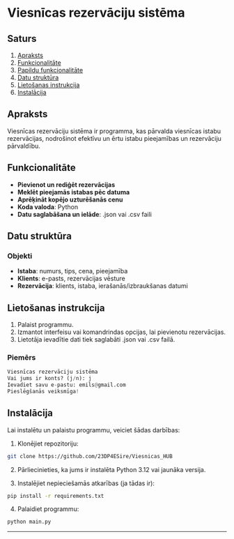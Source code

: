 # Viesnīcas rezervāciju sistēma



##  Saturs

1. [Apraksts](#apraksts)
2. [Funkcionalitāte](#funkcionalitāte)
3. [Papildu funkcionalitāte](#papildu-funkcionalitāte)
4. [Datu struktūra](#datu-struktūra)
5. [Lietošanas instrukcija](#lietošanas-instrukcija)
6. [Instalācija](#instalācija)

## Apraksts

Viesnīcas rezervāciju sistēma ir programma, kas pārvalda viesnīcas istabu rezervācijas, nodrošinot efektīvu un ērtu istabu pieejamības un rezervāciju pārvaldību.

## Funkcionalitāte

- **Pievienot un rediģēt rezervācijas**
- **Meklēt pieejamās istabas pēc datuma**
- **Aprēķināt kopējo uzturēšanās cenu**
- **Koda valoda**: Python
- **Datu saglabāšana un ielāde**: .json vai .csv faili



## Datu struktūra

### Objekti

- **Istaba**: numurs, tips, cena, pieejamība
- **Klients**: e-pasts, rezervācijas vēsture
- **Rezervācija**: klients, istaba, ierašanās/izbraukšanas datumi

## Lietošanas instrukcija

1. Palaist programmu.
2. Izmantot interfeisu vai komandrindas opcijas, lai pievienotu rezervācijas.
3. Lietotāja ievadītie dati tiek saglabāti .json vai .csv failā.

### Piemērs

```python
Viesnīcas rezervāciju sistēma
Vai jums ir konts? (j/n): j
Ievadiet savu e-pastu: emils@gmail.com
Pieslēgšanās veiksmīga!
```

## Instalācija

Lai instalētu un palaistu programmu, veiciet šādas darbības:

1. Klonējiet repozitoriju:

```bash
git clone https://github.com/23DP4ESire/Viesnicas_HUB
```

2. Pārliecinieties, ka jums ir instalēta Python 3.12 vai jaunāka versija.

3. Instalējiet nepieciešamās atkarības (ja tādas ir):

```bash
pip install -r requirements.txt
```

4. Palaidiet programmu:

```bash
python main.py
```

---

